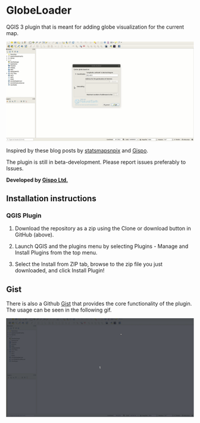 GlobeLoader
===========

QGIS 3 plugin that is meant for adding globe visualization for the current map.

![Plugin in action](/screenshots/geocoding1.gif?raw=true "Plugin in action")

Inspired by these blog posts by 
[statsmapsnpix](http://www.statsmapsnpix.com/2019/09/globe-projections-and-insets-in-qgis.html)
and [Gispo](https://www.gispo.fi/en/blog/the-power-of-community-30daymapchallenge/).


The plugin is still in beta-development. Please report issues preferably to Issues.

**Developed by [Gispo Ltd.](https://www.gispo.fi/en/home/)**

## Installation instructions
### QGIS Plugin
1. Download the repository as a zip using the Clone or download button in GitHub (above).

2. Launch QGIS and the plugins menu by selecting Plugins - Manage and Install Plugins from the top menu.

3. Select the Install from ZIP tab, browse to the zip file you just downloaded, and click Install Plugin!

## Gist
There is also a Github [Gist](https://gist.github.com/Joonalai/7b8693ef904df75cb15cb9af0e82c032) that 
provides the core functionality of the plugin. The usage can be seen in the following gif.

![Gist in action](/screenshots/globe_view_gist.gif?raw=true "Gist in action")